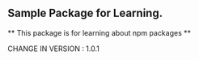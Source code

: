 ## Sample Package for Learning.

** This package is for learning about npm packages **

CHANGE IN VERSION : 1.0.1